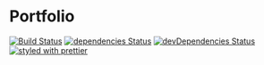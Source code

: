 # Portfolio

[![Build Status](https://travis-ci.org/RobEasthope/portfolio.svg?branch=master)](https://travis-ci.org/RobEasthope/portfolio)
[![dependencies Status](https://david-dm.org/RobEasthope/portfolio/status.svg)](https://david-dm.org/RobEasthope/portfolio)
[![devDependencies Status](https://david-dm.org/RobEasthope/portfolio/dev-status.svg)](https://david-dm.org/RobEasthope/portfolio?type=dev)
[![styled with prettier](https://img.shields.io/badge/styled_with-prettier-ff69b4.svg)](https://github.com/prettier/prettier)
